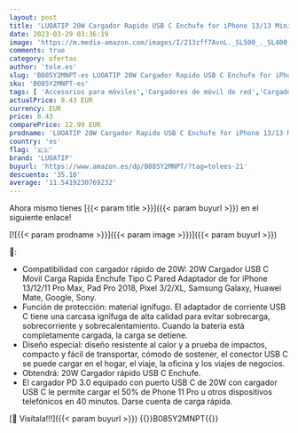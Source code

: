 ```yaml
---
layout: post
title: 'LUOATIP 20W Cargador Rapido USB C Enchufe for iPhone 13/13 Mini/13 Pro/13 Pro Max 12/12 Mini/12 Pro/12 Pro Max 11/11 Pro/11 Pro Max  Corriente PD 3.0 Corriente USBC Carga Rapida Pared Movil Adaptador'
date: 2023-03-29 03:36:19
image: 'https://m.media-amazon.com/images/I/213zff7AvnL._SL500_._SL400_.jpg'
comments: true
category: ofertas
author: 'tole.es'
slug: 'B085Y2MNPT-es LUOATIP 20W Cargador Rapido USB C Enchufe for iPhone 13/13...'
sku: 'B085Y2MNPT-es'
tags: [ 'Accesorios para móviles','Cargadores de móvil de red','Cargadores para móviles','Comunicación móvil y accesorios','Electrónica','iphone','luoatip','🇪🇸', ]
actualPrice: 8.43 EUR
currency: EUR
price: 8.43
comparePrice: 12.99 EUR
prodname: 'LUOATIP 20W Cargador Rapido USB C Enchufe for iPhone 13/13 Mini/13 Pro/13 Pro Max 12/12 Mini/12 Pro/12 Pro Max 11/11 Pro/11 Pro Max  Corriente PD 3.0 Corriente USBC Carga Rapida Pared Movil Adaptador'
country: 'es'
flag: '🇪🇸'
brand: 'LUOATIP'
buyurl: 'https://www.amazon.es/dp/B085Y2MNPT/?tag=tolees-21'
descuento: '35.10'
average: '11.5419230769232'
---
```


Ahora mismo tienes [{{< param title >}}]({{< param buyurl >}}) en el siguiente enlace!

[![{{< param prodname >}}]({{< param image >}})]({{< param buyurl >}})

🔎:

- Compatibilidad con cargador rápido de 20W: 20W Cargador USB C Movil Carga Rapida Enchufe Tipo C Pared Adaptador de for iPhone 13/12/11 Pro Max, Pad Pro 2018, Pixel 3/2/XL, Samsung Galaxy, Huawei Mate, Google, Sony.
- Función de protección: material ignífugo. El adaptador de corriente USB C tiene una carcasa ignífuga de alta calidad para evitar sobrecarga, sobrecorriente y sobrecalentamiento. Cuando la batería está completamente cargada, la carga se detiene.
- Diseño especial: diseño resistente al calor y a prueba de impactos, compacto y fácil de transportar, cómodo de sostener, el conector USB C se puede cargar en el hogar, el viaje, la oficina y los viajes de negocios.
- Obtendrá: 20W Cargador rápido USB C Enchufe.
- El cargador PD 3.0 equipado con puerto USB C de 20W con cargador USB C le permite cargar el 50% de Phone 11 Pro u otros dispositivos telefónicos en 40 minutos. Darse cuenta de carga rápida.

[🛒 Visítala!!!]({{< param buyurl >}})
{{<world>}}B085Y2MNPT{{</world>}}
